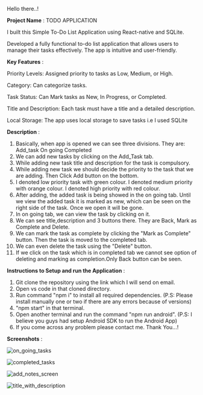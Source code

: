Hello there..!

**Project Name** : TODO APPLICATION

I built this Simple To-Do List Application using React-native and SQLite.

Developed a fully functional to-do list application that allows users to manage their tasks effectively. The app is intuitive and user-friendly. 

 

**Key Features** : 

Priority Levels: Assigned priority to tasks as Low, Medium, or High. 

Category: Can categorize tasks. 

Task Status: Can Mark tasks as New, In Progress, or Completed. 

Title and Description: Each task must have a title and a detailed description. 

Local Storage: The app uses local storage to save tasks i.e I used SQLite

**Description** :

1) Basically, when app is opened we can see three divisions. They are:
   Add_task
   On going
   Completed
2) We can add new tasks by clicking on the Add_Task tab.
3) While adding new task title and description for the task is compulsory.
4) While adding new task we should decide the priority to the task that we are adding. Then Click Add button on the bottom.
5) I denoted low priority task with green colour. I denoted medium priority with orange colour. I denoted high priority with red colour.
6) After adding, the added task is being showed in the on going tab. Until we view the added task it is marked as new, which can be seen on the right side of the task. Once we open it will be gone.
7) In on going tab, we can view the task by clicking on it.
8) We can see title,description and 3 buttons there. They are Back, Mark as Complete and Delete.
9) We can mark the task as complete by clicking the "Mark as Complete" button. Then the task is moved to the completed tab.
10) We can even delete the task using the "Delete" button.
11) If we click on the task which is in completed tab we cannot see option of deleting and marking as completion.Only Back button can be seen.


**Instructions to Setup and run the Application** :

1) Git clone the repository using the link which I will send on email.
2) Open vs code in that cloned directory.
3) Run command "npm i" to install all required dependencies. (P.S: Please install manually one or two if there are any errors because of versions)
4) "npm start" in that terminal.
5) Open another terminal and run the command "npm run android". (P.S: I believe you guys had setup Android SDK to run the Android App)
6) If you come across any problem please contact me. Thank You...!


**Screenshots** :

![on_going_tasks](https://github.com/Mallesh99/Todo/assets/84665724/9e6d5310-dec7-4cc1-9373-467054ce48a0)

![completed_tasks](https://github.com/Mallesh99/Todo/assets/84665724/81a69fca-207e-4043-ac35-c0eaa3206a52)

![add_notes_screen](https://github.com/Mallesh99/Todo/assets/84665724/95f76f47-fe21-4c42-a6c0-633a3ddf972b)

![title_with_description](https://github.com/Mallesh99/Todo/assets/84665724/8ac6e2e4-d8e6-435f-a0b4-7d2195ca356e)

